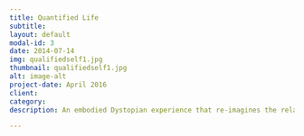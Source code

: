 ```yaml
---
title: Quantified Life
subtitle: 
layout: default
modal-id: 3
date: 2014-07-14
img: qualifiedself1.jpg
thumbnail: qualifiedself1.jpg
alt: image-alt
project-date: April 2016
client: 
category: 
description: An embodied Dystopian experience that re-imagines the relationship between ourselves and our work, between the Quantified Self and the Quantified Other, and between quantification and qualification.

---
```


